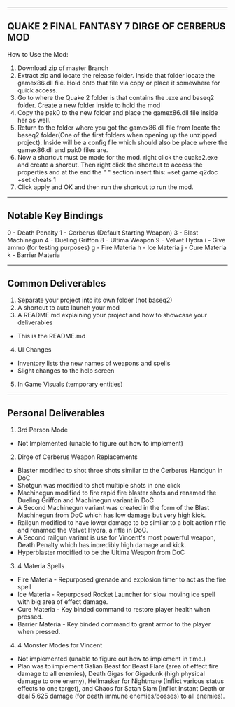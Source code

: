 
---------------------------------------------
QUAKE 2 FINAL FANTASY 7 DIRGE OF CERBERUS MOD
---------------------------------------------
How to Use the Mod:
1. Download zip of master Branch
2. Extract zip and locate the release folder. Inside that folder locate the gamex86.dll file. Hold onto that file via copy or
place it somewhere for quick access.
3. Go to where the Quake 2 folder is that contains the .exe and baseq2 folder. Create a new folder inside to hold the mod
4. Copy the pak0 to the new folder and place the gamex86.dll file inside her as well.
5. Return to the folder where you got the gamex86.dll file from locate the baseq2 folder(One of the first folders when opening up the unzipped project). Inside will be a config file which should also be place where the gamex86.dll and pak0 files are.
6. Now a shortcut must be made for the mod. right click the quake2.exe and create a shorcut. Then right click the shortcut to access
the properties and at the end the " " section insert this: +set game q2doc +set cheats 1
7. Click apply and OK and then run the shortcut to run the mod.
----------------------------------------------
Notable Key Bindings
----------------------------------------------
0 - Death Penalty
1 - Cerberus (Default Starting Weapon)
3 - Blast Machinegun
4 - Dueling Griffon
8 - Ultima Weapon
9 - Velvet Hydra
i - Give ammo (for testing purposes)
g - Fire Materia
h - Ice Materia
j - Cure Materia
k - Barrier Materia

----------------------------------------------
Common Deliverables
----------------------------------------------
1. Separate your project into its own folder (not baseq2)
2. A shortcut to auto launch your mod
3. A README.md explaining your project and how to showcase your deliverables
- This is the README.md
4. UI Changes
- Inventory lists the new names of weapons and spells
- Slight changes to the help screen
5. In Game Visuals (temporary entities)

---------------------------------------------
Personal Deliverables
---------------------------------------------
1. 3rd Person Mode
- Not Implemented (unable to figure out how to implement)
2. Dirge of Cerberus Weapon Replacements
- Blaster modified to shot three shots similar to the Cerberus Handgun in DoC
- Shotgun was modified to shot multiple shots in one click
- Machinegun modified to fire rapid fire blaster shots and renamed the Dueling Griffon and Machinegun variant in DoC
- A Second Machinegun variant was created in the form of the Blast Machinegun from DoC which has low damage but very high kick.
- Railgun modified to have lower damage to be similar to a bolt action rifle and renamed the Velvet Hydra, a rifle in DoC.
- A Second railgun variant is use for Vincent's most powerful weapon, Death Penalty which has incredibly high damage and kick.
- Hyperblaster modified to be the Ultima Weapon from DoC
3. 4 Materia Spells
- Fire Materia    - Repurposed grenade and explosion timer to act as the fire spell
- Ice Materia     - Repurposed Rocket Launcher for slow moving ice spell with big area of effect damage.
- Cure Materia    - Key binded command to restore player health when pressed.
- Barrier Materia - Key binded command to grant armor to the player when pressed.
4. 4 Monster Modes for Vincent
- Not implemented (unable to figure out how to implement in time.)
- Plan was to implement Galian Beast for Beast Flare (area of effect fire damage to all enemies), Death Gigas for Gigadunk
(high physical damage to one enemy), Hellmasker for Nightmare (Inflict various status effects to one target), and Chaos
for Satan Slam (Inflict Instant Death or deal 5.625 damage (for death immune enemies/bosses) to all enemies).
